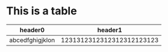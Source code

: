 # This is a table

| header0 | header1 |
| -- | -- |
| abcedfghigjklon | 1231312312312312312123123 |
